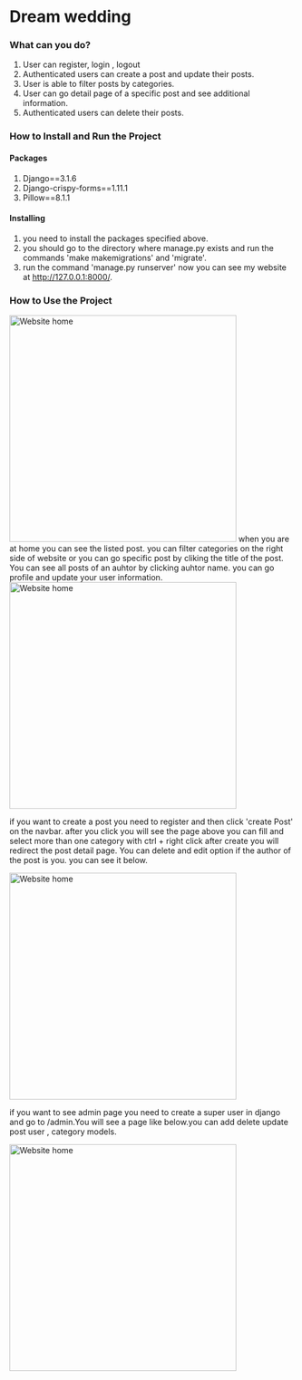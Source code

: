 # Dream wedding

### What can you do?

1. User can register, login , logout 
2. Authenticated users can create a post and update their posts.
3. User is able to filter posts by categories.
4. User can go detail page of a specific post and see additional information. 
5. Authenticated users can delete their posts.


### How to Install and Run the Project
#### Packages
1. Django==3.1.6
2. Django-crispy-forms==1.11.1
3. Pillow==8.1.1
#### Installing 
1. you need to install the packages specified above. 
2. you should go to the directory where manage.py exists and run the commands 'make makemigrations' and 'migrate'.
3. run the command 'manage.py runserver' now you can see my website at http://127.0.0.1:8000/.


### How to Use the Project

<img src="https://user-images.githubusercontent.com/73540960/212503274-df7b5897-1945-4e29-b043-97664d66db97.png" alt="Website home" height ="400px;" width = "auto;" >
when you are at home you can see the listed post. you can filter categories on the right side of website or you can go specific post by cliking the title of the post.
You can see all posts of an auhtor by clicking auhtor name. you can go profile and update your user information.



<img src="https://user-images.githubusercontent.com/73540960/212503602-da80330a-3fe7-44c4-b63d-c4b8922d00ea.png" alt="Website home" height ="400px;" width = "auto;" >




if you want to create a post you need to register and then click 'create Post' on the navbar. after you click you will see the page above you can fill and select more than one category with ctrl + right click 
after create you will redirect the post detail page. You can delete and edit option if the author of the post is you. you can see it below.




<img src="https://user-images.githubusercontent.com/73540960/212503726-aa897db8-b9e1-453f-a314-314d0adba6a8.png" alt="Website home" height ="400px;" width = "auto;" >


if you want to see admin page you need to create a super user in django and go to /admin.You will see a page like below.you can add delete update  post user , category models. 



<img src="https://user-images.githubusercontent.com/73540960/212503901-60476267-11d3-43b8-a035-612e43239f3b.png" alt="Website home" height ="400px;" width = "auto;" >





